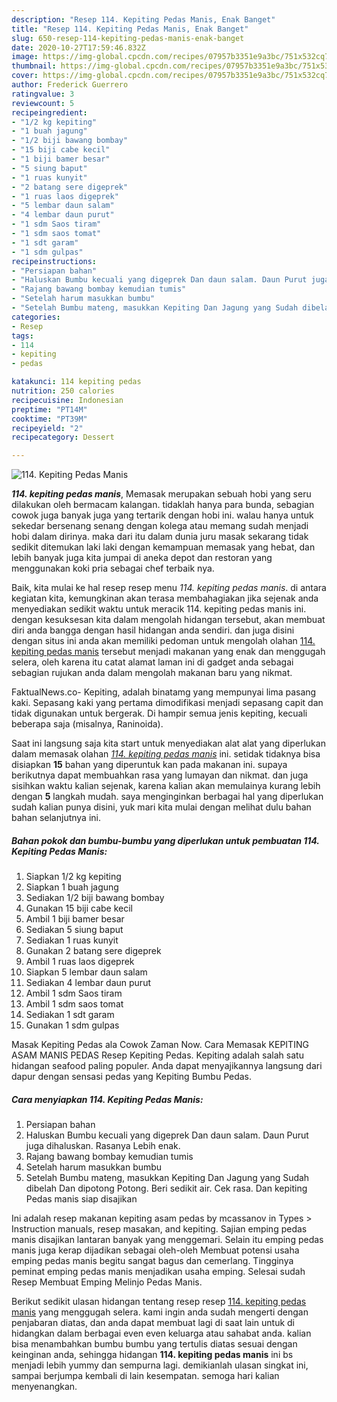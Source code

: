 ```yaml
---
description: "Resep 114. Kepiting Pedas Manis, Enak Banget"
title: "Resep 114. Kepiting Pedas Manis, Enak Banget"
slug: 650-resep-114-kepiting-pedas-manis-enak-banget
date: 2020-10-27T17:59:46.832Z
image: https://img-global.cpcdn.com/recipes/07957b3351e9a3bc/751x532cq70/114-kepiting-pedas-manis-foto-resep-utama.jpg
thumbnail: https://img-global.cpcdn.com/recipes/07957b3351e9a3bc/751x532cq70/114-kepiting-pedas-manis-foto-resep-utama.jpg
cover: https://img-global.cpcdn.com/recipes/07957b3351e9a3bc/751x532cq70/114-kepiting-pedas-manis-foto-resep-utama.jpg
author: Frederick Guerrero
ratingvalue: 3
reviewcount: 5
recipeingredient:
- "1/2 kg kepiting"
- "1 buah jagung"
- "1/2 biji bawang bombay"
- "15 biji cabe kecil"
- "1 biji bamer besar"
- "5 siung baput"
- "1 ruas kunyit"
- "2 batang sere digeprek"
- "1 ruas laos digeprek"
- "5 lembar daun salam"
- "4 lembar daun purut"
- "1 sdm Saos tiram"
- "1 sdm saos tomat"
- "1 sdt garam"
- "1 sdm gulpas"
recipeinstructions:
- "Persiapan bahan"
- "Haluskan Bumbu kecuali yang digeprek Dan daun salam. Daun Purut juga dihaluskan. Rasanya Lebih enak."
- "Rajang bawang bombay kemudian tumis"
- "Setelah harum masukkan bumbu"
- "Setelah Bumbu mateng, masukkan Kepiting Dan Jagung yang Sudah dibelah Dan dipotong Potong. Beri sedikit air. Cek rasa. Dan kepiting Pedas manis siap disajikan"
categories:
- Resep
tags:
- 114
- kepiting
- pedas

katakunci: 114 kepiting pedas 
nutrition: 250 calories
recipecuisine: Indonesian
preptime: "PT14M"
cooktime: "PT39M"
recipeyield: "2"
recipecategory: Dessert

---
```



![114. Kepiting Pedas Manis](https://img-global.cpcdn.com/recipes/07957b3351e9a3bc/751x532cq70/114-kepiting-pedas-manis-foto-resep-utama.jpg)

<b><i>114. kepiting pedas manis</i></b>, Memasak merupakan sebuah hobi yang seru dilakukan oleh bermacam kalangan. tidaklah hanya para bunda, sebagian cowok juga banyak juga yang tertarik dengan hobi ini. walau hanya untuk sekedar bersenang senang dengan kolega atau memang sudah menjadi hobi dalam dirinya. maka dari itu dalam dunia juru masak sekarang tidak sedikit ditemukan laki laki dengan kemampuan memasak yang hebat, dan lebih banyak juga kita jumpai di aneka depot dan restoran yang menggunakan koki pria sebagai chef terbaik nya.

Baik, kita mulai ke hal resep resep menu <i>114. kepiting pedas manis</i>. di antara kegiatan kita, kemungkinan akan terasa membahagiakan jika sejenak anda menyediakan sedikit waktu untuk meracik 114. kepiting pedas manis ini. dengan kesuksesan kita dalam mengolah hidangan tersebut, akan membuat diri anda bangga dengan hasil hidangan anda sendiri. dan juga disini dengan situs ini anda akan memiliki pedoman untuk mengolah olahan <u>114. kepiting pedas manis</u> tersebut menjadi makanan yang enak dan menggugah selera, oleh karena itu catat alamat laman ini di gadget anda sebagai sebagian rujukan anda dalam mengolah makanan baru yang nikmat.

FaktualNews.co- Kepiting, adalah binatamg yang mempunyai lima pasang kaki. Sepasang kaki yang pertama dimodifikasi menjadi sepasang capit dan tidak digunakan untuk bergerak. Di hampir semua jenis kepiting, kecuali beberapa saja (misalnya, Raninoida).


Saat ini langsung saja kita start untuk menyediakan alat alat yang diperlukan dalam memasak olahan <u><i>114. kepiting pedas manis</i></u> ini. setidak tidaknya bisa disiapkan <b>15</b> bahan yang diperuntuk kan pada makanan ini. supaya berikutnya dapat membuahkan rasa yang lumayan dan nikmat. dan juga sisihkan waktu kalian sejenak, karena kalian akan memulainya kurang lebih dengan <b>5</b> langkah mudah. saya menginginkan berbagai hal yang diperlukan sudah kalian punya disini, yuk mari kita mulai dengan melihat dulu bahan bahan selanjutnya ini.

<!--inarticleads1-->

##### Bahan pokok dan bumbu-bumbu yang diperlukan untuk pembuatan 114. Kepiting Pedas Manis:

1. Siapkan 1/2 kg kepiting
1. Siapkan 1 buah jagung
1. Sediakan 1/2 biji bawang bombay
1. Gunakan 15 biji cabe kecil
1. Ambil 1 biji bamer besar
1. Sediakan 5 siung baput
1. Sediakan 1 ruas kunyit
1. Gunakan 2 batang sere digeprek
1. Ambil 1 ruas laos digeprek
1. Siapkan 5 lembar daun salam
1. Sediakan 4 lembar daun purut
1. Ambil 1 sdm Saos tiram
1. Ambil 1 sdm saos tomat
1. Sediakan 1 sdt garam
1. Gunakan 1 sdm gulpas


Masak Kepiting Pedas ala Cowok Zaman Now. Cara Memasak KEPITING ASAM MANIS PEDAS  Resep Kepiting Pedas. Kepiting adalah salah satu hidangan seafood paling populer. Anda dapat menyajikannya langsung dari dapur dengan sensasi pedas yang Kepiting Bumbu Pedas. 

<!--inarticleads2-->

##### Cara menyiapkan 114. Kepiting Pedas Manis:

1. Persiapan bahan
1. Haluskan Bumbu kecuali yang digeprek Dan daun salam. Daun Purut juga dihaluskan. Rasanya Lebih enak.
1. Rajang bawang bombay kemudian tumis
1. Setelah harum masukkan bumbu
1. Setelah Bumbu mateng, masukkan Kepiting Dan Jagung yang Sudah dibelah Dan dipotong Potong. Beri sedikit air. Cek rasa. Dan kepiting Pedas manis siap disajikan


Ini adalah resep makanan kepiting asam pedas by mcassanov in Types &gt; Instruction manuals, resep masakan, and kepiting. Sajian emping pedas manis disajikan lantaran banyak yang menggemari. Selain itu emping pedas manis juga kerap dijadikan sebagai oleh-oleh Membuat potensi usaha emping pedas manis begitu sangat bagus dan cemerlang. Tingginya peminat emping pedas manis menjadikan usaha emping. Selesai sudah Resep Membuat Emping Melinjo Pedas Manis. 

Berikut sedikit ulasan hidangan tentang resep resep <u>114. kepiting pedas manis</u> yang menggugah selera. kami ingin anda sudah mengerti dengan penjabaran diatas, dan anda dapat membuat lagi di saat lain untuk di hidangkan dalam berbagai even even keluarga atau sahabat anda. kalian bisa menambahkan bumbu bumbu yang tertulis diatas sesuai dengan keinginan anda, sehingga hidangan <b>114. kepiting pedas manis</b> ini bs menjadi lebih yummy dan sempurna lagi. demikianlah ulasan singkat ini, sampai berjumpa kembali di lain kesempatan. semoga hari kalian menyenangkan.
